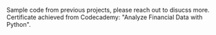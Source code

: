 Sample code from previous projects, please reach out to disucss more. Certificate achieved from Codecademy: "Analyze Financial Data with Python".
